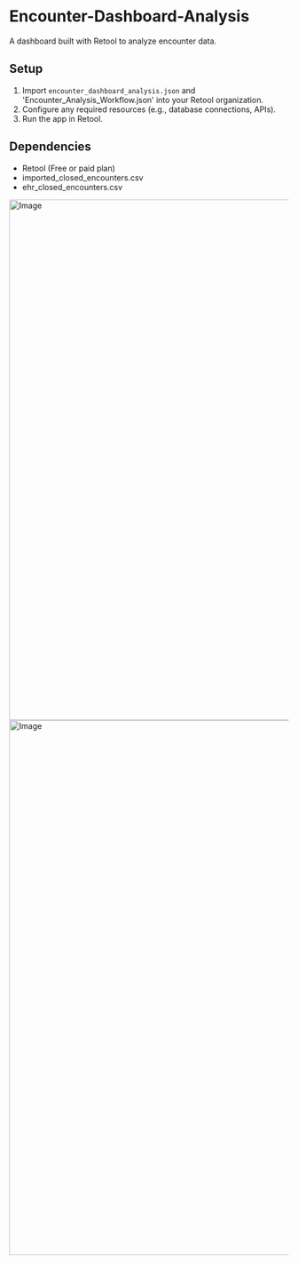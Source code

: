 # Encounter-Dashboard-Analysis
A dashboard built with Retool to analyze encounter data.

## Setup
1. Import `encounter_dashboard_analysis.json` and 'Encounter_Analysis_Workflow.json' into your Retool organization.
2. Configure any required resources (e.g., database connections, APIs).
3. Run the app in Retool.

## Dependencies
- Retool (Free or paid plan)
- imported_closed_encounters.csv
- ehr_closed_encounters.csv
<img width="1278" height="937" alt="Image" src="https://github.com/user-attachments/assets/324c28d3-fe9e-4228-9f84-f138671742a0" />
<img width="1279" height="963" alt="Image" src="https://github.com/user-attachments/assets/3ae6e534-b53b-4c2b-b853-f7f3e5ae65a9" />
